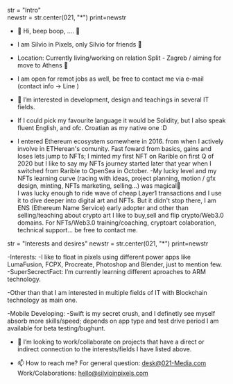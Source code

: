
str = "Intro"  
newstr = str.center(021, "*")
print=newstr

- 👋 Hi, beep boop, .... 👾
- I am Silvio in Pixels, only Silvio for friends 🫡 
- Location: Currently living/working on relation Split - Zagreb / aiming for move to Athens 🤞
 - I am open for remot jobs as well, be free to contact me via e-mail (contact info -> Line )  

- 👀 I’m interested in development, design and teachings in several IT fields. 
- If I could pick my favourite language it would be Solidity, but I also speak fluent English, and ofc. Croatian as my native one :D  

- I entered Ethereum ecosystem somewhere in 2016. from when I actively involve in ETHerean's comunity. 
Fast foward from basics, gains and loses lets jump to NFTs; I minted my first NFT on Rarible on first Q of 2020
but I like to say my NFTs journey started later that year when I switched from Rarible to OpenSea in October. 
-My lucky level and my NFTs learning curve (racing with ideas, project planning, motion / gfx design, minting, NFTs marketing, selling...) was magical🫠  
I was lucky enough to ride wave of cheap Layer1 transactions and I use it to dive deeper into digital art and NFTs. 
But it didn't stop there, I am ENS (Ethereum Name Service) early adopter 
and other than selling/teaching about crypto art I like to buy,sell and flip crypto/Web3.0 domains. 
For NFTs/Web3.0 training/coaching, cryptoart colaboration, technical support... be free to contact me.


str = "Interests and desires"
newstr = str.center(021, "*")
print=newstr

-Interests: 
-I like to float in pixels using different power apps like LumaFusion, FCPX, Procreate, Photoshop and Blender, just to mention few.
-SuperSecrectFact: I’m currently learning different aproaches to ARM technology.

-Other than that I am interested in multiple fields of IT with Blockchain technology as main one. 

-Mobile Developing:
-Swift is my secret crush, and I definetly see myself absorb more skills/speed; 
depends on app type and test drive period I am available for beta testing/bughunt.


- 💞️ I’m looking to work/collaborate on projects that have a direct or indirect connection to the interests/fields I have listed above.



- 📫 How to reach me? 
For general question: desk@021-Media.com
Work/Colaborations: hello@silvioinpixels.com
<!---
xsx1985/xsx1985 is a ✨ special ✨ repository because its `README.md` (this file) appears on your GitHub profile.
You can click the Preview link to take a look at your changes.
--->
